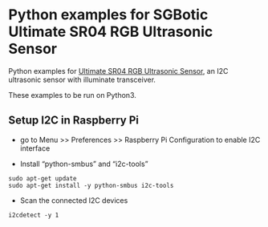 # Python examples for SGBotic Ultimate SR04 RGB Ultrasonic Sensor

Python examples for [Ultimate SR04 RGB Ultrasonic Sensor](https://www.sgbotic.com/index.php?dispatch=products.view&product_id=3248), an I2C ultrasonic sensor with illuminate transceiver.

These examples to be run on Python3.

## Setup I2C in Raspberry Pi

* go to Menu >> Preferences >> Raspberry Pi Configuration to enable I2C interface

* Install “python-smbus” and “i2c-tools”
```blocks
sudo apt-get update
sudo apt-get install -y python-smbus i2c-tools
```

* Scan the connected I2C devices
```blocks
i2cdetect -y 1
```
